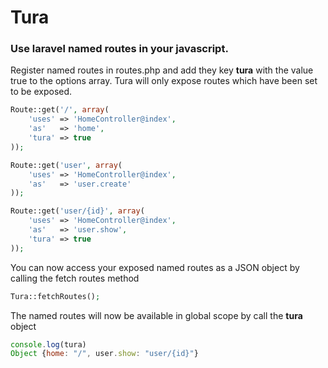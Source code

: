 # Tura

### Use laravel named routes in your javascript.

Register named routes in routes.php and add they key **tura** with the value true to the options array.
Tura will only expose routes which have been set to be exposed.

```php 
Route::get('/', array(
    'uses' => 'HomeController@index',
    'as'   => 'home',
    'tura' => true
));

Route::get('user', array(
    'uses' => 'HomeController@index',
    'as'   => 'user.create'
));

Route::get('user/{id}', array(
    'uses' => 'HomeController@index',
    'as'   => 'user.show',
    'tura' => true
));
```

You can now access your exposed named routes as a JSON object by calling the fetch routes method

```php
Tura::fetchRoutes();
```

The named routes will now be available in global scope by call the **tura** object
```javascript
console.log(tura)
Object {home: "/", user.show: "user/{id}"}
```

